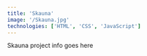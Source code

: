 ```yaml
---
title: 'Skauna'
image: '/Skauna.jpg'
technologies: ['HTML', 'CSS', 'JavaScript']
---
```


Skauna project info goes here
